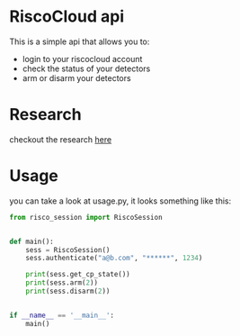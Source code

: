 # RiscoCloud api
This is a simple api that allows you to:
* login to your riscocloud account
* check the status of your detectors
* arm or disarm your detectors 

# Research
checkout the research [here](research.md)

# Usage
you can take a look at usage.py, it looks something like this:

```python
from risco_session import RiscoSession


def main():
	sess = RiscoSession()
	sess.authenticate("a@b.com", "******", 1234)

	print(sess.get_cp_state())
	print(sess.arm(2))
	print(sess.disarm(2))


if __name__ == '__main__':
	main()
```